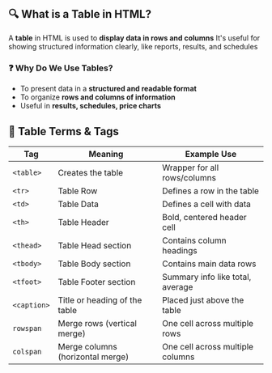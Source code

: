## 🔍 What is a Table in HTML?

A **table** in HTML is used to **display data in rows and columns**
It's useful for showing structured information clearly, like reports, results, and schedules

### ❓ Why Do We Use Tables?

* To present data in a **structured and readable format**
* To organize **rows and columns of information**
* Useful in **results, schedules, price charts**


## 📌 Table Terms & Tags

| Tag         | Meaning                          | Example Use                      |
| ----------- | -------------------------------- | -------------------------------- |
| `<table>`   | Creates the table                | Wrapper for all rows/columns     |
| `<tr>`      | Table Row                        | Defines a row in the table       |
| `<td>`      | Table Data                       | Defines a cell with data         |
| `<th>`      | Table Header                     | Bold, centered header cell       |
| `<thead>`   | Table Head section               | Contains column headings         |
| `<tbody>`   | Table Body section               | Contains main data rows          |
| `<tfoot>`   | Table Footer section             | Summary info like total, average |
| `<caption>` | Title or heading of the table    | Placed just above the table      |
| `rowspan`   | Merge rows (vertical merge)      | One cell across multiple rows    |
| `colspan`   | Merge columns (horizontal merge) | One cell across multiple columns |
